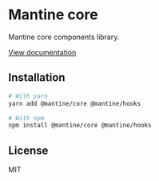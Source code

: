 # Mantine core

Mantine core components library.

[View documentation](https://mantine.dev/)

## Installation

```sh
# With yarn
yarn add @mantine/core @mantine/hooks

# With npm
npm install @mantine/core @mantine/hooks
```

## License

MIT
